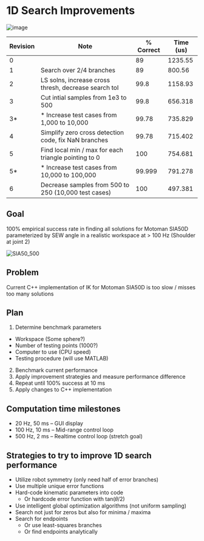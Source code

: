 # 1D Search Improvements
![image](https://github.com/rpiRobotics/1d_search_improvements/assets/4022499/75dfaaf5-e26f-4319-9e3f-493f75fb8430)

| Revision | Note                                                 | % Correct | Time (us) |
|----------|------------------------------------------------------|-----------|-----------|
| 0        |                                                      | 89        | 1235.55   |
| 1        | Search over 2/4 branches                             | 89        | 800.56    |
| 2        | LS solns, increase cross thresh, decrease search tol | 99.8      | 1158.93   |
| 3        | Cut intial samples from 1e3 to 500                   | 99.8      | 656.318   |
| 3*       | * Increase test cases from 1,000 to 10,000           | 99.78     | 735.829   |
| 4        | Simplify zero cross detection code, fix NaN branches | 99.78     | 715.402   |
| 5        | Find local min / max for each triangle pointing to 0 | 100       | 754.681   |
| 5*       | * Increase test cases from 10,000 to 100,000         | 99.999    | 791.278   |
| 6        | Decrease samples from 500 to 250 (10,000 test cases) | 100       | 497.381   |



## Goal
100% empirical success rate in finding all solutions for Motoman SIA50D parameterized by SEW angle in a realistic workspace at > 100 Hz
(Shoulder at joint 2)

![SIA50_500](https://github.com/rpiRobotics/1d_search_improvements/assets/4022499/2b1dc019-30fb-4449-8662-96f6a99b515b)

## Problem
Current C++ implementation of IK for Motoman SIA50D is too slow / misses too many solutions

## Plan
1. Determine benchmark parameters
  * Workspace (Some sphere?)
  * Number of testing points (1000?)
  * Computer to use (CPU speed)
  * Testing procedure (will use MATLAB)
2. Benchmark current performance
3. Apply improvement strategies and measure performance difference
4. Repeat until 100% success at 10 ms
5. Apply changes to C++ implementation

## Computation time milestones
 * 20 Hz,  50 ms – GUI display 
 * 100 Hz, 10 ms – Mid-range control loop
 * 500 Hz,  2 ms – Realtime control loop (stretch goal)

## Strategies to try to improve 1D search performance
 * Utilize robot symmetry (only need half of error branches)
 *  Use multiple unique error functions
 * Hard-code kinematic parameters into code
   *  Or hardcode error function with tan⁡(𝜃/2)
 *  Use intelligent global optimization algorithms (not uniform sampling)
 *  Search not just for zeros but also for minima / maxima
 *  Search for endpoints
     *  Or use least-squares branches
     *  Or find endpoints analytically 
